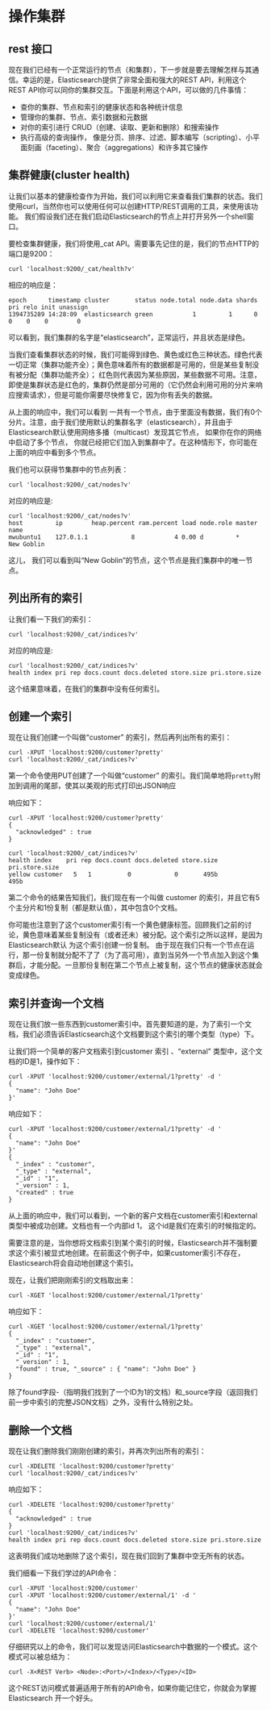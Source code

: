 # 操作集群

## rest 接口

现在我们已经有一个正常运行的节点（和集群），下一步就是要去理解怎样与其通信。幸运的是，Elasticsearch提供了非常全面和强大的REST API，利用这个REST API你可以同你的集群交互。下面是利用这个API，可以做的几件事情：

- 查你的集群、节点和索引的健康状态和各种统计信息
- 管理你的集群、节点、索引数据和元数据
- 对你的索引进行 CRUD（创建、读取、更新和删除）和搜索操作
- 执行高级的查询操作， 像是分页、排序、过滤、脚本编写（scripting）、小平面刻画（faceting）、聚合（aggregations）和许多其它操作

## 集群健康(cluster health)

让我们以基本的健康检查作为开始，我们可以利用它来查看我们集群的状态。我们使用curl，当然你也可以使用任何可以创建HTTP/REST调用的工具，来使用该功能。
我们假设我们还在我们启动Elasticsearch的节点上并打开另外一个shell窗口。

要检查集群健康，我们将使用_cat API。需要事先记住的是，我们的节点HTTP的端口是9200：

```shell
curl 'localhost:9200/_cat/health?v'
```

相应的响应是：
```shell
epoch      timestamp cluster       status node.total node.data shards pri relo init unassign
1394735289 14:28:09  elasticsearch green           1         1      0   0    0    0        0
```
可以看到，我们集群的名字是“elasticsearch”，正常运行，并且状态是绿色。

当我们查看集群状态的时候，我们可能得到绿色、黄色或红色三种状态。绿色代表一切正常（集群功能齐全）；黄色意味着所有的数据都是可用的，但是某些复制没有被分配（集群功能齐全）；
红色则代表因为某些原因，某些数据不可用。注意，即使是集群状态是红色的，集群仍然是部分可用的（它仍然会利用可用的分片来响应搜索请求），但是可能你需要尽快修复它，因为你有丢失的数据。

从上面的响应中，我们可以看到 一共有一个节点，由于里面没有数据，我们有0个分片。注意，由于我们使用默认的集群名字（elasticsearch），并且由于Elasticsearch默认使用网络多播（multicast）发现其它节点，
如果你在你的网络中启动了多个节点， 你就已经把它们加入到集群中了。在这种情形下，你可能在上面的响应中看到多个节点。

我们也可以获得节集群中的节点列表：

```shell
curl 'localhost:9200/_cat/nodes?v'
```

对应的响应是:
```shell
curl 'localhost:9200/_cat/nodes?v'
host         ip        heap.percent ram.percent load node.role master name
mwubuntu1    127.0.1.1            8           4 0.00 d         *      New Goblin
```
这儿， 我们可以看到叫“New Goblin”的节点，这个节点是我们集群中的唯一节点。

## 列出所有的索引

让我们看一下我们的索引：

```shell
curl 'localhost:9200/_cat/indices?v'
```
对应的响应是:
```shell
curl 'localhost:9200/_cat/indices?v'
health index pri rep docs.count docs.deleted store.size pri.store.size
```
这个结果意味着，在我们的集群中没有任何索引。

## 创建一个索引

现在让我们创建一个叫做“customer” 的索引，然后再列出所有的索引：

```shell
curl -XPUT 'localhost:9200/customer?pretty'
curl 'localhost:9200/_cat/indices?v'
```
第一个命令使用PUT创建了一个叫做“customer” 的索引。我们简单地将`pretty`附加到调用的尾部，使其以美观的形式打印出JSON响应

响应如下：

```shell
curl -XPUT 'localhost:9200/customer?pretty'
{
  "acknowledged" : true
}

curl 'localhost:9200/_cat/indices?v'
health index    pri rep docs.count docs.deleted store.size pri.store.size
yellow customer   5   1          0            0       495b           495b
```

第二个命令的结果告知我们，我们现在有一个叫做 customer 的索引，并且它有5个主分片和1份复制（都是默认值），其中包含0个文档。

你可能也注意到了这个customer索引有一个黄色健康标签。回顾我们之前的讨论，黄色意味着某些复制没有（或者还未）被分配。这个索引之所以这样，是因为 Elasticsearch默认
为这个索引创建一份复制。 由于现在我们只有一个节点在运行，那一份复制就分配不了了（为了高可用），直到当另外一个节点加入到这个集群后，才能分配。一旦那份复制在第二个节点上被复制，这个节点的健康状态就会变成绿色。

## 索引并查询一个文档

现在让我们放一些东西到customer索引中。首先要知道的是，为了索引一个文档，我们必须告诉Elasticsearch这个文档要到这个索引的哪个类型（type）下。

让我们将一个简单的客户文档索引到customer 索引 、“external” 类型中，这个文档的ID是1，操作如下：

```shell
curl -XPUT 'localhost:9200/customer/external/1?pretty' -d '
{
  "name": "John Doe"
}'
```
响应如下：
```shell
curl -XPUT 'localhost:9200/customer/external/1?pretty' -d '
{
  "name": "John Doe"
}'
{
  "_index" : "customer",
  "_type" : "external",
  "_id" : "1",
  "_version" : 1,
  "created" : true
}
```

从上面的响应中，我们可以看到，一个新的客户文档在customer索引和external类型中被成功创建。文档也有一个内部id 1， 这个id是我们在索引的时候指定的。

需要注意的是，当你想将文档索引到某个索引的时候，Elasticsearch并不强制要求这个索引被显式地创建。在前面这个例子中，如果customer索引不存在，Elasticsearch将会自动地创建这个索引。

现在，让我们把刚刚索引的文档取出来：

```shell
curl -XGET 'localhost:9200/customer/external/1?pretty'
```

响应如下：

```shell
curl -XGET 'localhost:9200/customer/external/1?pretty'
{
  "_index" : "customer",
  "_type" : "external",
  "_id" : "1",
  "_version" : 1,
  "found" : true, "_source" : { "name": "John Doe" }
}
```

除了found字段-（指明我们找到了一个ID为1的文档）和_source字段（返回我们前一步中索引的完整JSON文档）之外，没有什么特别之处。

## 删除一个文档

现在让我们删除我们刚刚创建的索引，并再次列出所有的索引：

```shell
curl -XDELETE 'localhost:9200/customer?pretty'
curl 'localhost:9200/_cat/indices?v'
```

响应如下：
```shell
curl -XDELETE 'localhost:9200/customer?pretty'
{
  "acknowledged" : true
}
curl 'localhost:9200/_cat/indices?v'
health index pri rep docs.count docs.deleted store.size pri.store.size
```

这表明我们成功地删除了这个索引，现在我们回到了集群中空无所有的状态。

我们细看一下我们学过的API命令：

```shell
curl -XPUT 'localhost:9200/customer'
curl -XPUT 'localhost:9200/customer/external/1' -d '
{
  "name": "John Doe"
}'
curl 'localhost:9200/customer/external/1'
curl -XDELETE 'localhost:9200/customer'
```

仔细研究以上的命令，我们可以发现访问Elasticsearch中数据的一个模式。这个模式可以被总结为：

```shell
curl -X<REST Verb> <Node>:<Port>/<Index>/<Type>/<ID>
```

这个REST访问模式普遍适用于所有的API命令，如果你能记住它，你就会为掌握Elasticsearch 开一个好头。
